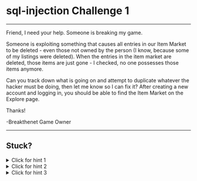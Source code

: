 # sql-injection Challenge 1

----------------------

Friend, I need your help. Someone is breaking my game.

Someone is exploiting something that causes all entries in our Item Market to be deleted - even those not owned by the person (I know, because some of my listings were deleted). When the entries in the item market are deleted, those items are just gone - I checked, no one possesses those items anymore.

Can you track down what is going on and attempt to duplicate whatever the hacker must be doing, then let me know so I can fix it? After creating a new account and logging in, you should be able to find the Item Market on the Explore page.

Thanks!

-Breakthenet Game Owner

----------------------

Stuck? 
----------------------
<details> 
  <summary>Click for hint 1</summary>
   This is not a black box challenge, you can look in the source code for clues! Specifically, I'd explore [this function](https://github.com/breakthenet/sql-injection-exercises/blob/master/itemmarket.php#L118-L155) - do you see a spot where user input is being put into a query where data is being deleted?
</details>

<details> 
  <summary>Click for hint 2</summary>
  To know more about the database structure, you can review the [sql file](https://github.com/breakthenet/sql-injection-exercises/blob/master/dbdata.sql#L660-L666) in the repo.
</details>

<details> 
  <summary>Click for hint 3</summary>
   The specific query you need to exploit is [here](https://github.com/breakthenet/sql-injection-exercises/blob/master/itemmarket.php#L133). Note that you need to get past the error catching above it, which means you must actually be purchasing a real item that you can afford when attempting to exploit the query.
</details>



